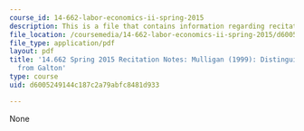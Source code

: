```yaml
---
course_id: 14-662-labor-economics-ii-spring-2015
description: This is a file that contains information regarding recitation 12.
file_location: /coursemedia/14-662-labor-economics-ii-spring-2015/d6005249144c187c2a79abfc8481d933_MIT14_662S15_Recitation12.pdf
file_type: application/pdf
layout: pdf
title: '14.662 Spring 2015 Recitation Notes: Mulligan (1999): Distinguishing Becker-Tomes
  from Galton'
type: course
uid: d6005249144c187c2a79abfc8481d933

---
```

None